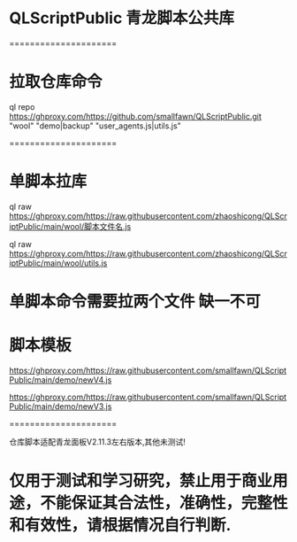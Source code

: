 # QLScriptPublic 青龙脚本公共库
=====================
# 拉取仓库命令

ql repo https://ghproxy.com/https://github.com/smallfawn/QLScriptPublic.git "wool" "demo|backup" "user_agents.js|utils.js"

=====================
# 单脚本拉库
ql raw https://ghproxy.com/https://raw.githubusercontent.com/zhaoshicong/QLScriptPublic/main/wool/脚本文件名.js

ql raw https://ghproxy.com/https://raw.githubusercontent.com/zhaoshicong/QLScriptPublic/main/wool/utils.js
# 单脚本命令需要拉两个文件 缺一不可
# 脚本模板
https://ghproxy.com/https://raw.githubusercontent.com/smallfawn/QLScriptPublic/main/demo/newV4.js

https://ghproxy.com/https://raw.githubusercontent.com/smallfawn/QLScriptPublic/main/demo/newV3.js

=====================

仓库脚本适配青龙面板V2.11.3左右版本,其他未测试!

# 仅用于测试和学习研究，禁止用于商业用途，不能保证其合法性，准确性，完整性和有效性，请根据情况自行判断.

